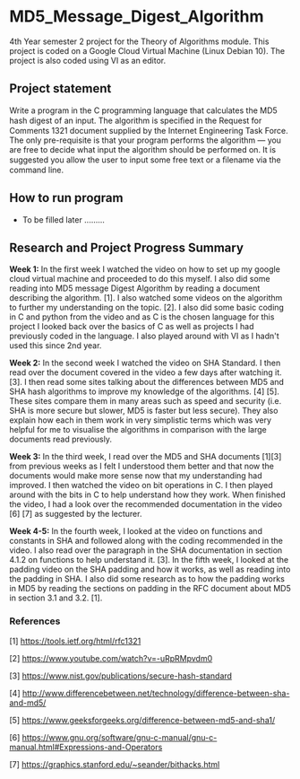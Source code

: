 # MD5_Message_Digest_Algorithm
4th Year semester 2 project for the Theory of Algorithms module. This project is coded on a Google Cloud Virtual Machine (Linux Debian 10). The project is also coded using VI as an editor.

## Project statement
Write a program in the C programming language that calculates the MD5 hash digest of an input. The algorithm is speciﬁed in the Request for Comments 1321 document supplied by the Internet Engineering Task Force. The only pre-requisite is that your program performs the algorithm — you are free to decide what input the algorithm should be performed on. It is suggested you allow the user to input some free text or a ﬁlename via the command line.

## How to run program
- To be filled later .........

## Research and Project Progress Summary
<b>Week 1:</b> In the first week I watched the video on how to set up my google cloud virtual machine and proceeded to do this myself. I also did some reading into MD5 message Digest Algorithm by reading a document describing the algorithm. [1]. I also watched some videos on the algorithm to further my understanding on the topic. [2]. I also did some basic coding in C and python from the video and as C is the chosen language for this project I looked back over the basics of C as well as projects I had previously coded in the language. I also played around with VI as I hadn't used this since 2nd year.

<b>Week 2:</b> In the second week I watched the video on SHA Standard. I then read over the document covered in the video a few days after watching it. [3]. I then read some sites talking about the differences between MD5 and SHA hash algorithms to improve my knowledge of the algorithms. [4] [5]. These sites compare them in many areas such as speed and security (i.e. SHA is more secure but slower, MD5 is faster but less secure). They also explain how each in them work in very simplistic terms which was very helpful for me to visualise the algorithms in comparison with the large documents read previously. 

<b>Week 3:</b> In the third week, I read over the MD5 and SHA documents [1][3] from previous weeks as I felt I understood them better and that now the documents would make more sense now that my understanding had improved. I then watched the video on bit operations in C. I then played around with the bits in C to help understand how they work. When finished the video, I had a look over the recommended documentation in the video [6] [7] as suggested by the lecturer.

<b>Week 4-5:</b> In the fourth week, I looked at the video on functions and constants in SHA and followed along with the coding recommended in the video. I also read over the paragraph in the SHA documentation in section 4.1.2 on functions to help understand it. [3]. 
In the fifth week, I looked at the padding video on the SHA padding and how it works, as well as reading into the padding in SHA. I also did some research as to how the padding works in MD5 by reading the sections on padding in the RFC document about MD5 in section 3.1 and 3.2. [1].


### References
[1] https://tools.ietf.org/html/rfc1321

[2] https://www.youtube.com/watch?v=-uRpRMpvdm0

[3] https://www.nist.gov/publications/secure-hash-standard

[4] http://www.differencebetween.net/technology/difference-between-sha-and-md5/

[5] https://www.geeksforgeeks.org/difference-between-md5-and-sha1/

[6] https://www.gnu.org/software/gnu-c-manual/gnu-c-manual.html#Expressions-and-Operators

[7] https://graphics.stanford.edu/~seander/bithacks.html
